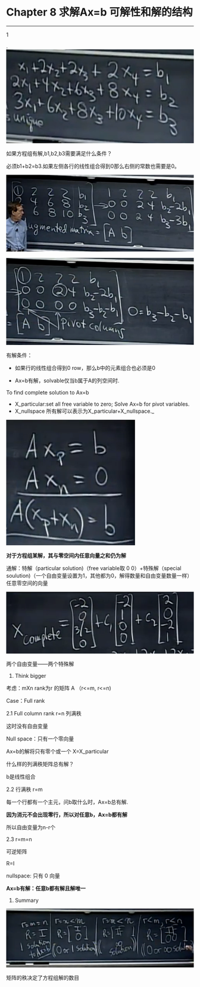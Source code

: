 # Chapter 8 求解Ax=b 可解性和解的结构

---

1

.![](/assets/微信图片_20180112124401.png)

如果方程组有解,b1,b2,b3需要满足什么条件？

必须b1+b2=b3.如果左侧各行的线性组合得到0那么右侧的常数也需要是0。

![](/assets/微信图片_20180112124411.png)

![](/assets/微信图片_20180112124413.png)

有解条件：

* 如果行的线性组合得到0 row，那么b中的元素组合也必须是0

* Ax=b有解，solvable仅当b属于A的列空间时.

To find complete solution to Ax=b

* X\_particular:set all free variable to zero; Solve Ax=b for pivot variables.
* X_nullspace  所有解可以表示为X\_particular+X\_nullspace._

![](/assets/微信图片_20180112124416.png)

**对于方程组某解，其与零空间内任意向量之和仍为解**

通解：特解（particular solution\)（free variable取 0 0）+特殊解（special soulution\)（一个自由变量设置为1，其他都为0，解得数量和自由变量数量一样）任意零空间的向量

![](/assets/微信图片_20180112124418.png)

两个自由变量——两个特殊解

1. Think bigger

考虑：mXn rank为r 的矩阵 A （r&lt;=m, r&lt;=n\)

Case：Full rank

2.1 Full column rank r=n 列满秩

这时没有自由变量

Null space：只有一个零向量

Ax=b的解将只有零个或一个 X=X\_particular

什么样的列满秩矩阵总有解？

b是线性组合

2.2 行满秩 r=m

每一个行都有一个主元，问b取什么时，Ax=b总有解.

**因为消元不会出现零行，所以对任意b，Ax=b都有解**

所以自由变量为n-r个

2.3 r=m=n

可逆矩阵

R=I

nullspace: 只有 0 向量

**Ax=b有解：任意b都有解且解唯一**

1. Summary

![](/assets/微信图片_20180112124423.png)

矩阵的秩决定了方程组解的数目


